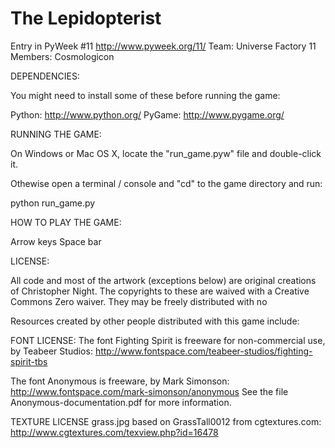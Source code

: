 The Lepidopterist
=================

Entry in PyWeek #11  <http://www.pyweek.org/11/>
Team: Universe Factory 11
Members: Cosmologicon


DEPENDENCIES:

You might need to install some of these before running the game:

  Python:     http://www.python.org/
  PyGame:     http://www.pygame.org/



RUNNING THE GAME:

On Windows or Mac OS X, locate the "run_game.pyw" file and double-click it.

Othewise open a terminal / console and "cd" to the game directory and run:

  python run_game.py



HOW TO PLAY THE GAME:

Arrow keys
Space bar


LICENSE:

All code and most of the artwork (exceptions below) are original creations of
Christopher Night. The copyrights to these are waived with a Creative Commons
Zero waiver. They may be freely distributed with no 

Resources created by other people distributed with this game include:

FONT LICENSE:
The font Fighting Spirit is freeware for non-commercial use, by Teabeer Studios:
http://www.fontspace.com/teabeer-studios/fighting-spirit-tbs

The font Anonymous is freeware, by Mark Simonson:
http://www.fontspace.com/mark-simonson/anonymous
See the file Anonymous-documentation.pdf for more information.

TEXTURE LICENSE
grass.jpg based on GrassTall0012 from cgtextures.com:
http://www.cgtextures.com/texview.php?id=16478



